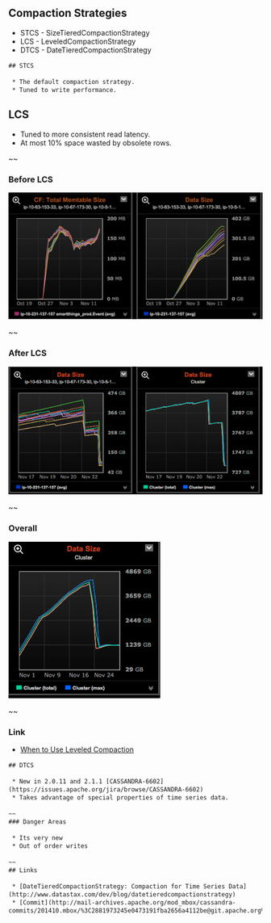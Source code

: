 ## Compaction Strategies

 * STCS - SizeTieredCompactionStrategy
 * LCS - LeveledCompactionStrategy
 * DTCS - DateTieredCompactionStrategy

~~~~
## STCS

 * The default compaction strategy.
 * Tuned to write performance.

~~~~
## LCS

 * Tuned to more consistent read latency.
 * At most 10% space wasted by obsolete rows.

~~
### Before LCS

![Before](images/datagrow-stcs.png)

~~
### After LCS

![After](images/sizedrop-lcs.png)

~~
### Overall

![Overall](images/datasize-month.png)

~~
### Link

 * [When to Use Leveled Compaction](http://www.datastax.com/dev/blog/when-to-use-leveled-compaction)

~~~~
## DTCS

 * New in 2.0.11 and 2.1.1 [CASSANDRA-6602](https://issues.apache.org/jira/browse/CASSANDRA-6602)
 * Takes advantage of special properties of time series data.

~~
### Danger Areas

 * Its very new
 * Out of order writes

~~
## Links

 * [DateTieredCompactionStrategy: Compaction for Time Series Data](http://www.datastax.com/dev/blog/datetieredcompactionstrategy)
 * [Commit](http://mail-archives.apache.org/mod_mbox/cassandra-commits/201410.mbox/%3C2881973245e0473191fba2656a4112be@git.apache.org%3E)

